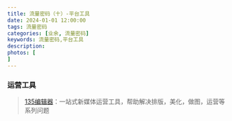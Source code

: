 ```yaml
---
title: 流量密码（十）-平台工具
date: 2024-01-01 12:00:00
tags: 流量密码
categories: [业余, 流量密码]
keywords: 流量密码,平台工具
description: 
photos: [
]
---
```




### 运营工具

> [135编辑器](https://www.135editor.com/)：一站式新媒体运营工具，帮助解决排版，美化，做图，运营等系列问题
